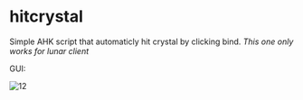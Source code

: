 # hitcrystal


Simple AHK script that automaticly hit crystal by clicking bind.
*This one only works for lunar client*

GUI:


![12](https://user-images.githubusercontent.com/124062258/218310968-d9e94ad8-08b2-4fc0-93cf-b0e57f362967.png)



